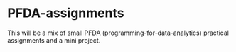 # PFDA-assignments

This will be a mix of small PFDA (programming-for-data-analytics) practical assignments and a mini project.
